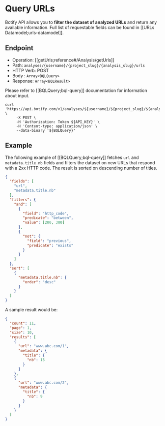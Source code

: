 # Query URLs

Botify API allows you to **filter the dataset of analyzed URLs** and return any available information. Full list of requestable fields can be found in [[URLs Datamodel;urls-datamodel]].


## Endpoint

- Operation: [[getUrls;reference#/Analysis/getUrls]]
- Path: `analyses/{username}/{project_slug}/{analysis_slug}/urls`
- HTTP Verb: POST
- Body : `Array<BQLQuery>`
- Response: `Array<BQLResult>`

Please refer to [[BQLQuery;bql-query]] documentation for information about input.

```SH
curl 'https://api.botify.com/v1/analyses/${username}/${project_slug}/${analysis_slug}/urls' \
     -X POST \
     -H 'Authorization: Token ${API_KEY}' \
     -H 'Content-type: application/json' \
     --data-binary '${BQLQuery}'
```

## Example

The following example of [[BQLQuery;bql-query]] fetches `url` and `metadata.title.nb` fields and filters the dataset on new URLs that respond with a 2xx HTTP code. The result is sorted on descending number of titles.

```JSON
{
  "fields": [
    "url",
    "metadata.title.nb"
  ],
  "filters": {
    "and": [
      {
        "field": "http_code",
        "predicate": "between",
        "value": [200, 300]
      },
      {
        "not": {
          "field": "previous",
          "predicate": "exists"
        }
      }
    ]
  },
  "sort": [
    {
      "metadata.title.nb": {
        "order": "desc"
      }
    }
  ]
}
```

A sample result would be:
```JSON
{
  "count": 11,
  "page": 1,
  "size": 10,
  "results": [
    {
      "url": "www.abc.com/1",
      "metadata": {
        "title": {
          "nb": 15
        }
      }
    },
    {
      "url": "www.abc.com/2",
      "metadata": {
        "title": {
          "nb": 9
        }
      }
    }
  ]
}
```
